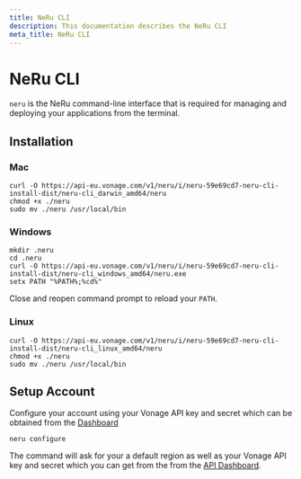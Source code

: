 ```yaml
---
title: NeRu CLI
description: This documentation describes the NeRu CLI
meta_title: NeRu CLI
---
```


# NeRu CLI

`neru` is the NeRu command-line interface that is required for managing and deploying your applications from the terminal.

## Installation

### Mac

```
curl -O https://api-eu.vonage.com/v1/neru/i/neru-59e69cd7-neru-cli-install-dist/neru-cli_darwin_amd64/neru
chmod +x ./neru 
sudo mv ./neru /usr/local/bin
```

### Windows

```
mkdir .neru
cd .neru
curl -O https://api-eu.vonage.com/v1/neru/i/neru-59e69cd7-neru-cli-install-dist/neru-cli_windows_amd64/neru.exe
setx PATH "%PATH%;%cd%"
```
Close and reopen command prompt to reload your `PATH`.

### Linux

```
curl -O https://api-eu.vonage.com/v1/neru/i/neru-59e69cd7-neru-cli-install-dist/neru-cli_linux_amd64/neru
chmod +x ./neru 
sudo mv ./neru /usr/local/bin
```

## Setup Account 

Configure your account using your Vonage API key and secret which can be obtained from the [Dashboard](https://dashboard.nexmo.com)

```
neru configure 
```

The command will ask for your a default region as well as your Vonage API key and secret which you can get from the from the [API Dashboard](https://dashboard.nexmo.com/).



